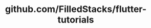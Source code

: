 ---
layout: post
title: github.com/FilledStacks/flutter-tutorials
categories: link
tags: [انگلیسی, برنامه‌نویسی]
---
